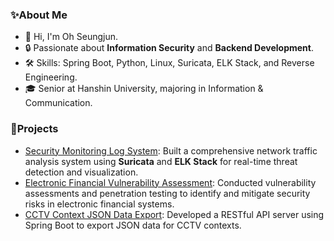 ### ✨About Me
- 👋 Hi, I'm Oh Seungjun.
- 🔒 Passionate about **Information Security** and **Backend Development**.
- 🛠️ Skills: Spring Boot, Python, Linux, Suricata, ELK Stack, and Reverse Engineering.
- 🎓 Senior at Hanshin University, majoring in Information & Communication.


### 🚀Projects
- [Security Monitoring Log System](#): Built a comprehensive network traffic analysis system using **Suricata** and **ELK Stack** for real-time threat detection and visualization.
- [Electronic Financial Vulnerability Assessment](#): Conducted vulnerability assessments and penetration testing to identify and mitigate security risks in electronic financial systems.
- [CCTV Context JSON Data Export](#): Developed a RESTful API server using Spring Boot to export JSON data for CCTV contexts.


